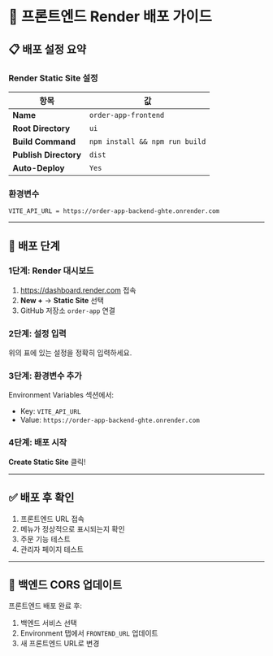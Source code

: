 # 🚀 프론트엔드 Render 배포 가이드

## 📋 배포 설정 요약

### Render Static Site 설정

| 항목 | 값 |
|------|-----|
| **Name** | `order-app-frontend` |
| **Root Directory** | `ui` |
| **Build Command** | `npm install && npm run build` |
| **Publish Directory** | `dist` |
| **Auto-Deploy** | `Yes` |

### 환경변수

```
VITE_API_URL = https://order-app-backend-ghte.onrender.com
```

---

## 🎯 배포 단계

### 1단계: Render 대시보드

1. https://dashboard.render.com 접속
2. **New +** → **Static Site** 선택
3. GitHub 저장소 `order-app` 연결

### 2단계: 설정 입력

위의 표에 있는 설정을 정확히 입력하세요.

### 3단계: 환경변수 추가

Environment Variables 섹션에서:
- Key: `VITE_API_URL`
- Value: `https://order-app-backend-ghte.onrender.com`

### 4단계: 배포 시작

**Create Static Site** 클릭!

---

## ✅ 배포 후 확인

1. 프론트엔드 URL 접속
2. 메뉴가 정상적으로 표시되는지 확인
3. 주문 기능 테스트
4. 관리자 페이지 테스트

---

## 🔄 백엔드 CORS 업데이트

프론트엔드 배포 완료 후:

1. 백엔드 서비스 선택
2. Environment 탭에서 `FRONTEND_URL` 업데이트
3. 새 프론트엔드 URL로 변경

